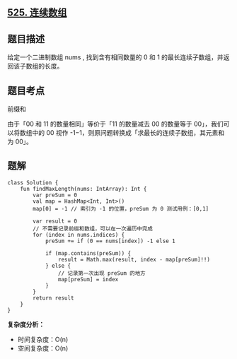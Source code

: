 ## [525. 连续数组](https://leetcode.cn/problems/contiguous-array/)

## 题目描述

给定一个二进制数组 nums , 找到含有相同数量的 0 和 1 的最长连续子数组，并返回该子数组的长度。

## 题目考点

前缀和

由于「00 和 11 的数量相同」等价于「11 的数量减去 00 的数量等于 00」，我们可以将数组中的 00 视作 -1−1，则原问题转换成「求最长的连续子数组，其元素和为 00」。

## 题解
 
```
class Solution {
    fun findMaxLength(nums: IntArray): Int {
        var preSum = 0
        val map = HashMap<Int, Int>()
        map[0] = -1 // 索引为 -1 的位置，preSum 为 0 测试用例：[0,1]

        var result = 0
        // 不需要记录前缀和数组，可以在一次遍历中完成
        for (index in nums.indices) {
            preSum += if (0 == nums[index]) -1 else 1

            if (map.contains(preSum)) {
                result = Math.max(result, index - map[preSum]!!)
            } else {
                // 记录第一次出现 preSum 的地方
                map[preSum] = index
            }
        }
        return result
    }
}
```

**复杂度分析：**

- 时间复杂度：O(n)
- 空间复杂度：O(n) 
